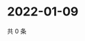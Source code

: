 # 2022-01-09

共 0 条

<!-- BEGIN WEIBO -->
<!-- 最后更新时间 Sun Jan 09 2022 09:58:32 GMT+0800 (China Standard Time) -->

<!-- END WEIBO -->
